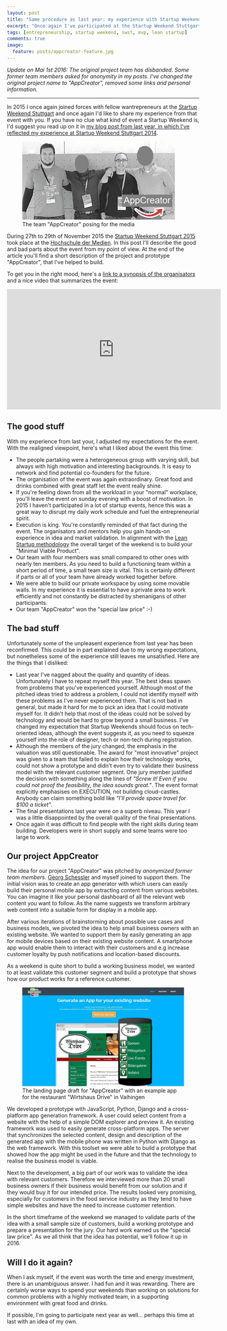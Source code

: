 ```yaml
---
layout: post
title: "Same procedure as last year: my experience with Startup Weekend Stuttgart 2015"
excerpt: "Once again I've participated at the Startup Weekend Stuttgart and will review my experience with the event."
tags: [entrepreneurship, startup weekend, swst, mvp, lean startup]
comments: true
image:
  feature: posts/appcreator-feature.jpg
---
```

*Update on Mai 1st 2016: The original project team has disbanded. Some former team members asked for anonymity in my posts. I've changed the original project name to "AppCreator", removed some links and personal information.*
<hr/>

In 2015 I once again joined forces with fellow wantrepreneurs at the [Startup Weekend Stuttgart](http://www.up.co/communities/germany/stuttgart/) and once again I'd like to share my experience from that event with you. If you have no clue what kind of event a Startup Weekend is, I'd suggest you read up on it in [my blog post from last year, in which I've reflected my experience at Startup Weekend Stuttgart 2014](http://korneliusprell.com/startup-weekend-stuttgart-2014/).

<figure>
  <img src="../images/posts/appcreator-team.jpg" />
  <figcaption>The team "AppCreator" posing for the media</figcaption>
</figure>

During 27th to 29th of November 2015 the [Startup Weekend Stuttgart 2015](http://www.up.co/communities/germany/stuttgart/) took place at the [Hochschule der Medien](https://www.hdm-stuttgart.de/). In this post I'll describe the good and bad parts about the event from my point of view. At the end of the article you'll find a short description of the project and prototype "AppCreator", that I've helped to build. 

To get you in the right mood, here's a [link to a synopsis of the organisators](http://startup-stuttgart.de/das-war-startup-weekend-stuttgart-2015/) and a nice video that summarizes the event:

<iframe width="560" height="315" src="http://www.youtube.com/embed/9i0QwZxzQ3M" frameborder="0"> </iframe>


## The good stuff
With my experience from last your, I adjusted my expectations for the event. With the realigned viewpoint, here's what I liked about the event this time:

* The people partaking were a heterogeneous group with varying skill, but always with high motivation and interesting backgrounds. It is easy to network and find potential co-founders for the future.
* The organisation of the event was again extraordinary. Great food and drinks combined with great staff let the event really shine.
* If you're feeling down from all the workload in your "normal" workplace, you'll leave the event on sunday evening with a boost of motivation. In 2015 I haven't participated in a lot of startup events, hence this was a great way to disrupt my daily work schedule and fuel the entrepreneurial spirit.
* Execution is king. You're constantly reminded of that fact during the event. The organisators and mentors help you gain hands-on experience in idea and market validation. In alignment with the [Lean Startup methodology](http://theleanstartup.com/) the overall target of the weekend is to build your "Minimal Viable Product".
* Our team with four members was small compared to other ones with nearly ten members. As you need to build a functioning team within a short period of time, a small team size is vital. This is certainly different if parts or all of your team have already worked together before.
* We were able to build our private workspace by using some movable walls. In my experience it is essential to have a private area to work efficiently and not constantly be distracted by shenanigans of other participants.
* Our team "AppCreator" won the "special law price" :-)

## The bad stuff
Unfortunately some of the unpleasent experience from last year has been reconfirmed. This could be in part explained due to my wrong expectations, but nonetheless some of the experience still leaves me unsatisfied. Here are the things that I disliked:

* Last year I've nagged about the quality and quantity of ideas. Unfortunately I have to repeat myself this year. The best ideas spawn from problems that you've experienced yourself. Although most of the pitched ideas tried to address a problem, I could not identify myself with these problems as I've never experienced them. That is not bad in general, but made it hard for me to pick an idea that I could motivate myself for. It didn't help that most of the ideas could not be solved by technology and would be hard to grow beyond a small business. I've changed my expectation that Startup Weekends should focus on tech-oriented ideas, although the event suggests it, as you need to squeeze yourself into the role of designer, tech or non-tech during registration.
* Although the members of the jury changed, the emphasis in the valuation was still questionable. The award for "most innovative" project was given to a team that failed to explain how their technology works, could not show a prototype and didn't even try to validate their business model with the relevant customer segment. One jury member justified the decision with something along the lines of *"Screw it! Even if you could not proof the feasibility, the idea sounds great."*. The event format explicitly emphasises on EXECUTION, not building cloud-castles. Anybody can claim something bold like *"I'll provide space travel for $100 a ticket"*.
* The final presentations last year were on a superb niveau. This year I was a little disappointed by the overall quality of the final presentations.
* Once again it was difficult to find people with the right skills during team building. Developers were in short supply and some teams were too large to work. 


## Our project AppCreator
The idea for our project "AppCreator" was pitched by *anonymized former team members*. [Georg Schessler](https://www.xing.com/profile/Georg_Schessler) and myself joined to support them. The initial vision was to create an app generator with which users can easily build their personal mobile app by extracting content from various websites. You can imagine it like your personal dashboard of all the relevant web content you want to follow. As the name suggests we transform arbitrary web content into a suitable form for display in a mobile app. 

After various iterations of brainstorming about possible use cases and business models, we pivoted the idea to help small business owners with an existing website. We wanted to support them by easily generating an app for mobile devices based on their existing website content. A smartphone app would enable them to interact with their customers and e.g increase customer loyalty by push notifications and location-based discounts. 

As a weekend is quite short to build a working business model, we wanted to at least validate this customer segment and build a prototype that shows how our product works for a reference customer.

<figure>
  <img src="../images/posts/appcreator.jpg" />
  <figcaption>The landing page draft for "AppCreator" with an example app for the restaurant "Wirtshaus Drive" in Vaihingen</figcaption>
</figure>

We developed a prototype with JavaScript, Python, Django and a cross-platform app generation framework. A user could select content from a website with the help of a simple DOM explorer and preview it. An existing framework was used to easily generate cross-platform apps. The server that synchronizes the selected content, design and description of the generated app with the mobile phone was written in Python with Django as the web framework. With this toolset we were able to build a prototype that showed how the app might be used in the future and that the technology to realise the business model is viable.

Next to the development, a big part of our work was to validate the idea with relevant customers. Therefore we interviewed more than 20 small business owners if their business would benefit from our solution and if they would buy it for our intended price. The results looked very promising, especially for customers in the food service industry as they tend to have simple websites and have the need to increase customer retention.

In the short timeframe of the weekend we managed to validate parts of the idea with a small sample size of customers, build a working prototype and prepare a presentation for the jury. Our hard work earned us the "special law price". As we all think that the idea has potential, we'll follow it up in 2016.

## Will I do it again?
When I ask myself, if the event was worth the time and energy investment, there is an unambiguous answer. I had fun and it was rewarding. There are certainly worse ways to spend your weekends than working on solutions for common problems with a highly motivated team, in a supporting environment with great food and drinks.

If possible, I'm going to participate next year as well... perhaps this time at last with an idea of my own.